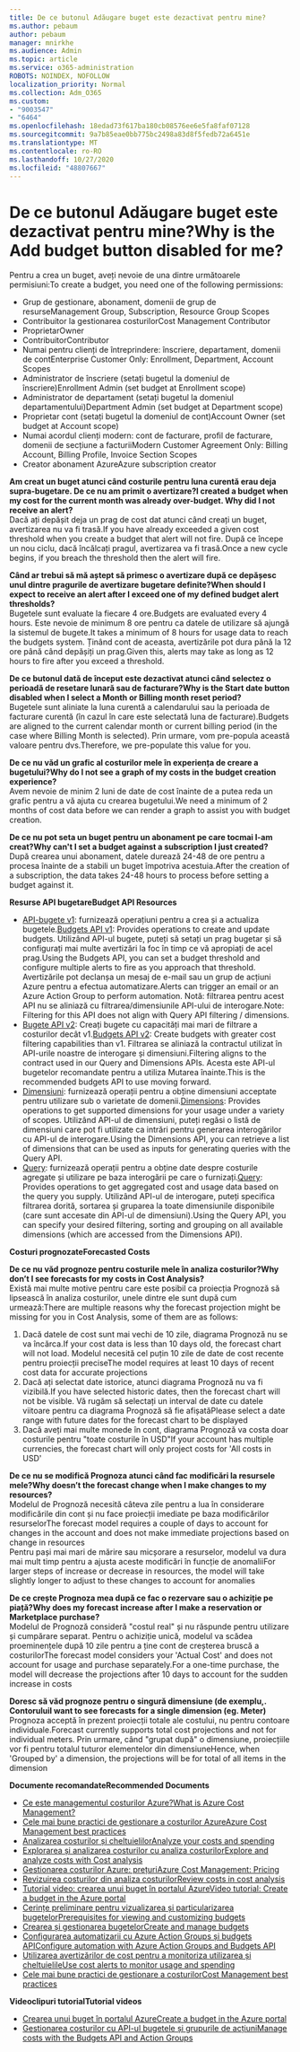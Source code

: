 ```yaml
---
title: De ce butonul Adăugare buget este dezactivat pentru mine?
ms.author: pebaum
author: pebaum
manager: mnirkhe
ms.audience: Admin
ms.topic: article
ms.service: o365-administration
ROBOTS: NOINDEX, NOFOLLOW
localization_priority: Normal
ms.collection: Adm_O365
ms.custom:
- "9003547"
- "6464"
ms.openlocfilehash: 18edad73f617ba180cb08576ee6e5fa8faf07128
ms.sourcegitcommit: 9a7b85eae0bb775bc2498a83d8f5fedb72a6451e
ms.translationtype: MT
ms.contentlocale: ro-RO
ms.lasthandoff: 10/27/2020
ms.locfileid: "48807667"
---
```

# <a name="why-is-the-add-budget-button-disabled-for-me"></a><span data-ttu-id="9a8df-102">De ce butonul Adăugare buget este dezactivat pentru mine?</span><span class="sxs-lookup"><span data-stu-id="9a8df-102">Why is the Add budget button disabled for me?</span></span>

<span data-ttu-id="9a8df-103">Pentru a crea un buget, aveți nevoie de una dintre următoarele permisiuni:</span><span class="sxs-lookup"><span data-stu-id="9a8df-103">To create a budget, you need one of the following permissions:</span></span>

- <span data-ttu-id="9a8df-104">Grup de gestionare, abonament, domenii de grup de resurse</span><span class="sxs-lookup"><span data-stu-id="9a8df-104">Management Group, Subscription, Resource Group Scopes</span></span>
- <span data-ttu-id="9a8df-105">Contribuitor la gestionarea costurilor</span><span class="sxs-lookup"><span data-stu-id="9a8df-105">Cost Management Contributor</span></span>
- <span data-ttu-id="9a8df-106">Proprietar</span><span class="sxs-lookup"><span data-stu-id="9a8df-106">Owner</span></span>
- <span data-ttu-id="9a8df-107">Contribuitor</span><span class="sxs-lookup"><span data-stu-id="9a8df-107">Contributor</span></span>
- <span data-ttu-id="9a8df-108">Numai pentru clienți de întreprindere: înscriere, departament, domenii de cont</span><span class="sxs-lookup"><span data-stu-id="9a8df-108">Enterprise Customer Only: Enrollment, Department, Account Scopes</span></span>
- <span data-ttu-id="9a8df-109">Administrator de înscriere (setați bugetul la domeniul de înscriere)</span><span class="sxs-lookup"><span data-stu-id="9a8df-109">Enrollment Admin (set budget at Enrollment scope)</span></span>
- <span data-ttu-id="9a8df-110">Administrator de departament (setați bugetul la domeniul departamentului)</span><span class="sxs-lookup"><span data-stu-id="9a8df-110">Department Admin (set budget at Department scope)</span></span>
- <span data-ttu-id="9a8df-111">Proprietar cont (setați bugetul la domeniul de cont)</span><span class="sxs-lookup"><span data-stu-id="9a8df-111">Account Owner (set budget at Account scope)</span></span>
- <span data-ttu-id="9a8df-112">Numai acordul clienți modern: cont de facturare, profil de facturare, domenii de secțiune a facturii</span><span class="sxs-lookup"><span data-stu-id="9a8df-112">Modern Customer Agreement Only: Billing Account, Billing Profile, Invoice Section Scopes</span></span>
- <span data-ttu-id="9a8df-113">Creator abonament Azure</span><span class="sxs-lookup"><span data-stu-id="9a8df-113">Azure subscription creator</span></span>

<span data-ttu-id="9a8df-114">**Am creat un buget atunci când costurile pentru luna curentă erau deja supra-bugetare. De ce nu am primit o avertizare?**</span><span class="sxs-lookup"><span data-stu-id="9a8df-114">**I created a budget when my cost for the current month was already over-budget. Why did I not receive an alert?**</span></span>  
<span data-ttu-id="9a8df-115">Dacă ați depășit deja un prag de cost dat atunci când creați un buget, avertizarea nu va fi trasă.</span><span class="sxs-lookup"><span data-stu-id="9a8df-115">If you have already exceeded a given cost threshold when you create a budget that alert will not fire.</span></span> <span data-ttu-id="9a8df-116">După ce începe un nou ciclu, dacă încălcați pragul, avertizarea va fi trasă.</span><span class="sxs-lookup"><span data-stu-id="9a8df-116">Once a new cycle begins, if you breach the threshold then the alert will fire.</span></span>

<span data-ttu-id="9a8df-117">**Când ar trebui să mă aștept să primesc o avertizare după ce depășesc unul dintre pragurile de avertizare bugetare definite?**</span><span class="sxs-lookup"><span data-stu-id="9a8df-117">**When should I expect to receive an alert after I exceed one of my defined budget alert thresholds?**</span></span>  
<span data-ttu-id="9a8df-118">Bugetele sunt evaluate la fiecare 4 ore.</span><span class="sxs-lookup"><span data-stu-id="9a8df-118">Budgets are evaluated every 4 hours.</span></span> <span data-ttu-id="9a8df-119">Este nevoie de minimum 8 ore pentru ca datele de utilizare să ajungă la sistemul de bugete.</span><span class="sxs-lookup"><span data-stu-id="9a8df-119">It takes a minimum of 8 hours for usage data to reach the budgets system.</span></span> <span data-ttu-id="9a8df-120">Ținând cont de aceasta, avertizările pot dura până la 12 ore până când depășiți un prag.</span><span class="sxs-lookup"><span data-stu-id="9a8df-120">Given this, alerts may take as long as 12 hours to fire after you exceed a threshold.</span></span>

<span data-ttu-id="9a8df-121">**De ce butonul dată de început este dezactivat atunci când selectez o perioadă de resetare lunară sau de facturare?**</span><span class="sxs-lookup"><span data-stu-id="9a8df-121">**Why is the Start date button disabled when I select a Month or Billing month reset period?**</span></span>  
<span data-ttu-id="9a8df-122">Bugetele sunt aliniate la luna curentă a calendarului sau la perioada de facturare curentă (în cazul în care este selectată luna de facturare).</span><span class="sxs-lookup"><span data-stu-id="9a8df-122">Budgets are aligned to the current calendar month or current billing period (in the case where Billing Month is selected).</span></span> <span data-ttu-id="9a8df-123">Prin urmare, vom pre-popula această valoare pentru dvs.</span><span class="sxs-lookup"><span data-stu-id="9a8df-123">Therefore, we pre-populate this value for you.</span></span>

<span data-ttu-id="9a8df-124">**De ce nu văd un grafic al costurilor mele în experiența de creare a bugetului?**</span><span class="sxs-lookup"><span data-stu-id="9a8df-124">**Why do I not see a graph of my costs in the budget creation experience?**</span></span>  
<span data-ttu-id="9a8df-125">Avem nevoie de minim 2 luni de date de cost înainte de a putea reda un grafic pentru a vă ajuta cu crearea bugetului.</span><span class="sxs-lookup"><span data-stu-id="9a8df-125">We need a minimum of 2 months of cost data before we can render a graph to assist you with budget creation.</span></span>

<span data-ttu-id="9a8df-126">**De ce nu pot seta un buget pentru un abonament pe care tocmai l-am creat?**</span><span class="sxs-lookup"><span data-stu-id="9a8df-126">**Why can't I set a budget against a subscription I just created?**</span></span>  
<span data-ttu-id="9a8df-127">După crearea unui abonament, datele durează 24-48 de ore pentru a procesa înainte de a stabili un buget împotriva acestuia.</span><span class="sxs-lookup"><span data-stu-id="9a8df-127">After the creation of a subscription, the data takes 24-48 hours to process before setting a budget against it.</span></span>

<span data-ttu-id="9a8df-128">**Resurse API bugetare**</span><span class="sxs-lookup"><span data-stu-id="9a8df-128">**Budget API Resources**</span></span>

- <span data-ttu-id="9a8df-129">[API-bugete v1](https://docs.microsoft.com/rest/api/consumption/budgets?WT.mc_id=Portal-Microsoft_Azure_Support): furnizează operațiuni pentru a crea și a actualiza bugetele.</span><span class="sxs-lookup"><span data-stu-id="9a8df-129">[Budgets API v1](https://docs.microsoft.com/rest/api/consumption/budgets?WT.mc_id=Portal-Microsoft_Azure_Support): Provides operations to create and update budgets.</span></span> <span data-ttu-id="9a8df-130">Utilizând API-ul bugete, puteți să setați un prag bugetar și să configurați mai multe avertizări la foc în timp ce vă apropiați de acel prag.</span><span class="sxs-lookup"><span data-stu-id="9a8df-130">Using the Budgets API, you can set a budget threshold and configure multiple alerts to fire as you approach that threshold.</span></span> <span data-ttu-id="9a8df-131">Avertizările pot declanșa un mesaj de e-mail sau un grup de acțiuni Azure pentru a efectua automatizare.</span><span class="sxs-lookup"><span data-stu-id="9a8df-131">Alerts can trigger an email or an Azure Action Group to perform automation.</span></span> <span data-ttu-id="9a8df-132">Notă: filtrarea pentru acest API nu se aliniază cu filtrarea/dimensiunile API-ului de interogare.</span><span class="sxs-lookup"><span data-stu-id="9a8df-132">Note: Filtering for this API does not align with Query API filtering / dimensions.</span></span>
- <span data-ttu-id="9a8df-133">[Bugete API v2](https://github.com/Azure/azure-rest-api-specs/blob/master/specification/cost-management/resource-manager/Microsoft.CostManagement/preview/2019-04-01-preview/examples/CreateOrUpdateBudget.json): Creați bugete cu capacități mai mari de filtrare a costurilor decât v1.</span><span class="sxs-lookup"><span data-stu-id="9a8df-133">[Budgets API v2](https://github.com/Azure/azure-rest-api-specs/blob/master/specification/cost-management/resource-manager/Microsoft.CostManagement/preview/2019-04-01-preview/examples/CreateOrUpdateBudget.json): Create budgets with greater cost filtering capabilities than v1.</span></span> <span data-ttu-id="9a8df-134">Filtrarea se aliniază la contractul utilizat în API-urile noastre de interogare și dimensiuni.</span><span class="sxs-lookup"><span data-stu-id="9a8df-134">Filtering aligns to the contract used in our Query and Dimensions APIs.</span></span> <span data-ttu-id="9a8df-135">Acesta este API-ul bugetelor recomandate pentru a utiliza Mutarea înainte.</span><span class="sxs-lookup"><span data-stu-id="9a8df-135">This is the recommended budgets API to use moving forward.</span></span>
- <span data-ttu-id="9a8df-136">[Dimensiuni](https://docs.microsoft.com/rest/api/cost-management/dimensions?WT.mc_id=Portal-Microsoft_Azure_Support): furnizează operații pentru a obține dimensiuni acceptate pentru utilizare sub o varietate de domenii.</span><span class="sxs-lookup"><span data-stu-id="9a8df-136">[Dimensions](https://docs.microsoft.com/rest/api/cost-management/dimensions?WT.mc_id=Portal-Microsoft_Azure_Support): Provides operations to get supported dimensions for your usage under a variety of scopes.</span></span> <span data-ttu-id="9a8df-137">Utilizând API-ul de dimensiuni, puteți regăsi o listă de dimensiuni care pot fi utilizate ca intrări pentru generarea interogărilor cu API-ul de interogare.</span><span class="sxs-lookup"><span data-stu-id="9a8df-137">Using the Dimensions API, you can retrieve a list of dimensions that can be used as inputs for generating queries with the Query API.</span></span>
- <span data-ttu-id="9a8df-138">[Query](https://docs.microsoft.com/rest/api/cost-management/query?WT.mc_id=Portal-Microsoft_Azure_Support): furnizează operații pentru a obține date despre costurile agregate și utilizare pe baza interogării pe care o furnizați.</span><span class="sxs-lookup"><span data-stu-id="9a8df-138">[Query](https://docs.microsoft.com/rest/api/cost-management/query?WT.mc_id=Portal-Microsoft_Azure_Support): Provides operations to get aggregated cost and usage data based on the query you supply.</span></span> <span data-ttu-id="9a8df-139">Utilizând API-ul de interogare, puteți specifica filtrarea dorită, sortarea și gruparea la toate dimensiunile disponibile (care sunt accesate din API-ul de dimensiuni).</span><span class="sxs-lookup"><span data-stu-id="9a8df-139">Using the Query API, you can specify your desired filtering, sorting and grouping on all available dimensions (which are accessed from the Dimensions API).</span></span>

<span data-ttu-id="9a8df-140">**Costuri prognozate**</span><span class="sxs-lookup"><span data-stu-id="9a8df-140">**Forecasted Costs**</span></span>

<span data-ttu-id="9a8df-141">**De ce nu văd prognoze pentru costurile mele în analiza costurilor?**</span><span class="sxs-lookup"><span data-stu-id="9a8df-141">**Why don’t I see forecasts for my costs in Cost Analysis?**</span></span>  
<span data-ttu-id="9a8df-142">Există mai multe motive pentru care este posibil ca proiecția Prognoză să lipsească în analiza costurilor, unele dintre ele sunt după cum urmează:</span><span class="sxs-lookup"><span data-stu-id="9a8df-142">There are multiple reasons why the forecast projection might be missing for you in Cost Analysis, some of them are as follows:</span></span>

1. <span data-ttu-id="9a8df-143">Dacă datele de cost sunt mai vechi de 10 zile, diagrama Prognoză nu se va încărca.</span><span class="sxs-lookup"><span data-stu-id="9a8df-143">If your cost data is less than 10 days old, the forecast chart will not load.</span></span> <span data-ttu-id="9a8df-144">Modelul necesită cel puțin 10 zile de date de cost recente pentru proiecții precise</span><span class="sxs-lookup"><span data-stu-id="9a8df-144">The model requires at least 10 days of recent cost data for accurate projections</span></span>
2. <span data-ttu-id="9a8df-145">Dacă ați selectat date istorice, atunci diagrama Prognoză nu va fi vizibilă.</span><span class="sxs-lookup"><span data-stu-id="9a8df-145">If you have selected historic dates, then the forecast chart will not be visible.</span></span> <span data-ttu-id="9a8df-146">Vă rugăm să selectați un interval de date cu datele viitoare pentru ca diagrama Prognoză să fie afișată</span><span class="sxs-lookup"><span data-stu-id="9a8df-146">Please select a date range with future dates for the forecast chart to be displayed</span></span>
3. <span data-ttu-id="9a8df-147">Dacă aveți mai multe monede în cont, diagrama Prognoză va costa doar costurile pentru "toate costurile în USD"</span><span class="sxs-lookup"><span data-stu-id="9a8df-147">If your account has multiple currencies, the forecast chart will only project costs for 'All costs in USD'</span></span>

<span data-ttu-id="9a8df-148">**De ce nu se modifică Prognoza atunci când fac modificări la resursele mele?**</span><span class="sxs-lookup"><span data-stu-id="9a8df-148">**Why doesn’t the forecast change when I make changes to my resources?**</span></span>  
<span data-ttu-id="9a8df-149">Modelul de Prognoză necesită câteva zile pentru a lua în considerare modificările din cont și nu face proiecții imediate pe baza modificărilor resurselor</span><span class="sxs-lookup"><span data-stu-id="9a8df-149">The forecast model requires a couple of days to account for changes in the account and does not make immediate projections based on change in resources</span></span>  
<span data-ttu-id="9a8df-150">Pentru pași mai mari de mărire sau micșorare a resurselor, modelul va dura mai mult timp pentru a ajusta aceste modificări în funcție de anomalii</span><span class="sxs-lookup"><span data-stu-id="9a8df-150">For larger steps of increase or decrease in resources, the model will take slightly longer to adjust to these changes to account for anomalies</span></span>

<span data-ttu-id="9a8df-151">**De ce crește Prognoza mea după ce fac o rezervare sau o achiziție pe piață?**</span><span class="sxs-lookup"><span data-stu-id="9a8df-151">**Why does my forecast increase after I make a reservation or Marketplace purchase?**</span></span>  
<span data-ttu-id="9a8df-152">Modelul de Prognoză consideră "costul real" și nu răspunde pentru utilizare și cumpărare separat. Pentru o achiziție unică, modelul va scădea proeminențele după 10 zile pentru a ține cont de creșterea bruscă a costurilor</span><span class="sxs-lookup"><span data-stu-id="9a8df-152">The forecast model considers your 'Actual Cost' and does not account for usage and purchase separately.For a one-time purchase, the model will decrease the projections after 10 days to account for the sudden increase in costs</span></span>

<span data-ttu-id="9a8df-153">**Doresc să văd prognoze pentru o singură dimensiune (de exemplu,. Contorului**</span><span class="sxs-lookup"><span data-stu-id="9a8df-153">**I want to see forecasts for a single dimension (eg. Meter)**</span></span>  
<span data-ttu-id="9a8df-154">Prognoza acceptă în prezent proiecții totale ale costului, nu pentru contoare individuale.</span><span class="sxs-lookup"><span data-stu-id="9a8df-154">Forecast currently supports total cost projections and not for individual meters.</span></span> <span data-ttu-id="9a8df-155">Prin urmare, când "grupat după" o dimensiune, proiecțiile vor fi pentru totalul tuturor elementelor din dimensiune</span><span class="sxs-lookup"><span data-stu-id="9a8df-155">Hence, when 'Grouped by' a dimension, the projections will be for total of all items in the dimension</span></span>

<span data-ttu-id="9a8df-156">**Documente recomandate**</span><span class="sxs-lookup"><span data-stu-id="9a8df-156">**Recommended Documents**</span></span>

- [<span data-ttu-id="9a8df-157">Ce este managementul costurilor Azure?</span><span class="sxs-lookup"><span data-stu-id="9a8df-157">What is Azure Cost Management?</span></span>](https://docs.microsoft.com/azure/cost-management/overview-cost-mgt?WT.mc_id=Portal-Microsoft_Azure_Support)
- [<span data-ttu-id="9a8df-158">Cele mai bune practici de gestionare a costurilor Azure</span><span class="sxs-lookup"><span data-stu-id="9a8df-158">Azure Cost Management best practices</span></span>](https://docs.microsoft.com/azure/cost-management/cost-mgt-best-practices?WT.mc_id=Portal-Microsoft_Azure_Support)
- [<span data-ttu-id="9a8df-159">Analizarea costurilor și cheltuielilor</span><span class="sxs-lookup"><span data-stu-id="9a8df-159">Analyze your costs and spending</span></span>](https://docs.microsoft.com/azure/cost-management/quick-acm-cost-analysis?WT.mc_id=Portal-Microsoft_Azure_Support)
- [<span data-ttu-id="9a8df-160">Explorarea și analizarea costurilor cu analiza costurilor</span><span class="sxs-lookup"><span data-stu-id="9a8df-160">Explore and analyze costs with Cost analysis</span></span>](https://docs.microsoft.com/azure/cost-management/quick-acm-cost-analysis?WT.mc_id=Portal-Microsoft_Azure_Support)
- [<span data-ttu-id="9a8df-161">Gestionarea costurilor Azure: prețuri</span><span class="sxs-lookup"><span data-stu-id="9a8df-161">Azure Cost Management: Pricing</span></span>](https://azure.microsoft.com/services/cost-management/#pricing)
- [<span data-ttu-id="9a8df-162">Revizuirea costurilor din analiza costurilor</span><span class="sxs-lookup"><span data-stu-id="9a8df-162">Review costs in cost analysis</span></span>](https://docs.microsoft.com/azure/cost-management-billing/costs/quick-acm-cost-analysis?WT.mc_id=Portal-Microsoft_Azure_Support#review-costs-in-cost-analysis)
- [<span data-ttu-id="9a8df-163">Tutorial video: crearea unui buget în portalul Azure</span><span class="sxs-lookup"><span data-stu-id="9a8df-163">Video tutorial: Create a budget in the Azure portal</span></span>](https://www.youtube.com/watch?v=ExIVG_Gr45A&t=4s)
- [<span data-ttu-id="9a8df-164">Cerințe preliminare pentru vizualizarea și particularizarea bugetelor</span><span class="sxs-lookup"><span data-stu-id="9a8df-164">Prerequisites for viewing and customizing budgets</span></span>](https://docs.microsoft.com/azure/cost-management-billing/costs/tutorial-acm-create-budgets?WT.mc_id=Portal-Microsoft_Azure_Support#prerequisites)
- [<span data-ttu-id="9a8df-165">Crearea și gestionarea bugetelor</span><span class="sxs-lookup"><span data-stu-id="9a8df-165">Create and manage budgets</span></span>](https://docs.microsoft.com/azure/cost-management-billing/costs/tutorial-acm-create-budgets?WT.mc_id=Portal-Microsoft_Azure_Support#create-a-budget-in-the-azure-portal)
- [<span data-ttu-id="9a8df-166">Configurarea automatizarii cu Azure Action Groups și budgets API</span><span class="sxs-lookup"><span data-stu-id="9a8df-166">Configure automation with Azure Action Groups and Budgets API</span></span>](https://docs.microsoft.com/azure/cost-management/tutorial-acm-create-budgets?WT.mc_id=Portal-Microsoft_Azure_Support#trigger-an-action-group)
- [<span data-ttu-id="9a8df-167">Utilizarea avertizărilor de cost pentru a monitoriza utilizarea și cheltuielile</span><span class="sxs-lookup"><span data-stu-id="9a8df-167">Use cost alerts to monitor usage and spending</span></span>](https://docs.microsoft.com/azure/cost-management/cost-mgt-alerts-monitor-usage-spending?WT.mc_id=Portal-Microsoft_Azure_Support)
- [<span data-ttu-id="9a8df-168">Cele mai bune practici de gestionare a costurilor</span><span class="sxs-lookup"><span data-stu-id="9a8df-168">Cost Management best practices</span></span>](https://docs.microsoft.com/azure/cost-management/cost-mgt-best-practices?WT.mc_id=Portal-Microsoft_Azure_Support)  

<span data-ttu-id="9a8df-169">**Videoclipuri tutorial**</span><span class="sxs-lookup"><span data-stu-id="9a8df-169">**Tutorial videos**</span></span>

- [<span data-ttu-id="9a8df-170">Crearea unui buget în portalul Azure</span><span class="sxs-lookup"><span data-stu-id="9a8df-170">Create a budget in the Azure portal</span></span>](https://go.microsoft.com/fwlink/?linkid=2146761)
- [<span data-ttu-id="9a8df-171">Gestionarea costurilor cu API-ul bugetele și grupurile de acțiuni</span><span class="sxs-lookup"><span data-stu-id="9a8df-171">Manage costs with the Budgets API and Action Groups</span></span>](https://go.microsoft.com/fwlink/?linkid=2147038)